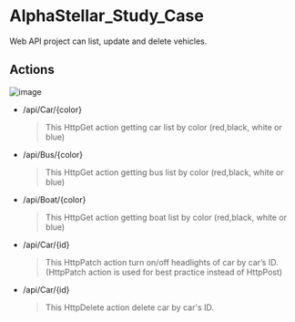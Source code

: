 # AlphaStellar_Study_Case

Web API project can list, update and delete vehicles.

## Actions

 ![image](https://user-images.githubusercontent.com/56580536/151660233-8aa3299f-17e6-4027-8b82-0dce9ffa4176.png)


- /api/Car/{color} 
  > This HttpGet action getting car list by color (red,black, white or blue)
  
- /api/Bus/{color} 
  > This HttpGet action getting bus list by color (red,black, white or blue)
  
- /api/Boat/{color} 
  > This HttpGet action getting boat list by color (red,black, white or blue)
  
- /api/Car/{id}
  > This HttpPatch action turn on/off headlights of car by car’s ID. (HttpPatch action is used for best practice instead of HttpPost)
  
- /api/Car/{id}
  > This HttpDelete action delete car by car's ID.
  
